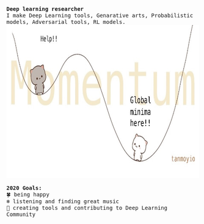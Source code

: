 <p>
 <samp><b>Deep learning researcher</b><br>I make Deep Learning tools, Genarative arts, Probabilistic models, Adversarial tools, RL models.</samp>
<img src='https://github.com/tanmoyio/tanmoyio/blob/master/momentum.JPG?raw=true' height='400px'>
 
 <samp><b>2020 Goals:</b><br>:four_leaf_clover: being happy<br>:snowflake: listening and finding great music<br>:mushroom: creating tools and contributing to Deep Learning Community</samp>
 </p>


<!--
**tanmoyio/tanmoyio** is a ✨ _special_ ✨ repository because its `README.md` (this file) appears on your GitHub profile.

Here are some ideas to get you started:

- 🔭 I’m currently working on ...
- 🌱 I’m currently learning ...
- 👯 I’m looking to collaborate on ...
- 🤔 I’m looking for help with ...
- 💬 Ask me about ...
- 📫 How to reach me: ...
- 😄 Pronouns: ...
- ⚡ Fun fact: ...
-->
